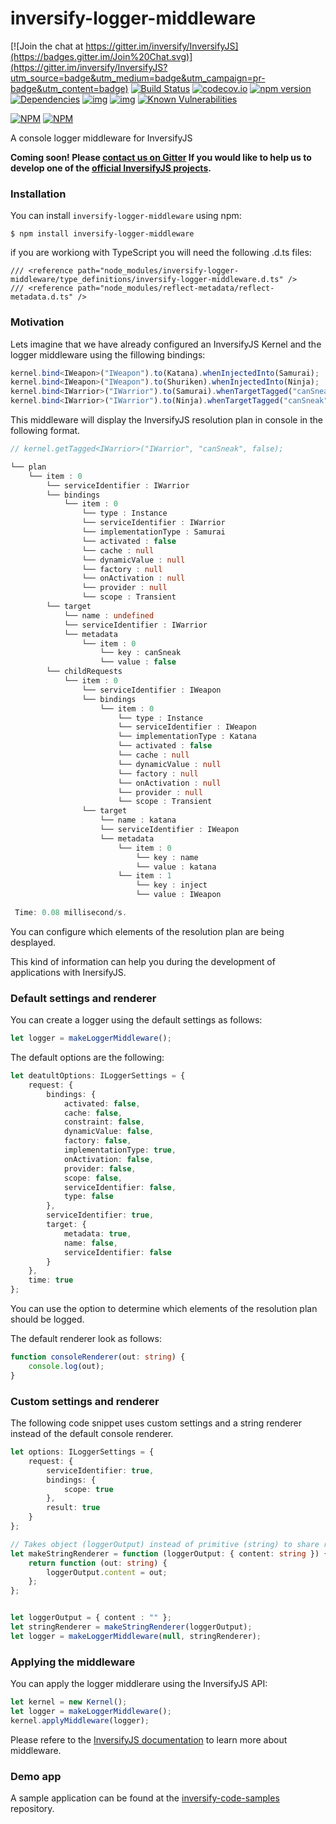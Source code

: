 # inversify-logger-middleware

[![Join the chat at https://gitter.im/inversify/InversifyJS](https://badges.gitter.im/Join%20Chat.svg)](https://gitter.im/inversify/InversifyJS?utm_source=badge&utm_medium=badge&utm_campaign=pr-badge&utm_content=badge)
[![Build Status](https://secure.travis-ci.org/inversify/inversify-logger-middleware.svg?branch=master)](https://travis-ci.org/inversify/inversify-logger-middleware)
[![codecov.io](https://codecov.io/github/inversify/inversify-logger-middleware/coverage.svg?branch=master)](https://codecov.io/github/inversify/inversify-logger-middleware?branch=master)
[![npm version](https://badge.fury.io/js/inversify-logger-middleware.svg)](http://badge.fury.io/js/inversify-logger-middleware)
[![Dependencies](https://david-dm.org/inversify/inversify-logger-middleware.svg)](https://david-dm.org/inversify/inversify-logger-middleware#info=dependencies)
[![img](https://david-dm.org/inversify/inversify-logger-middleware/dev-status.svg)](https://david-dm.org/inversify/inversify-logger-middleware/#info=devDependencies)
[![img](https://david-dm.org/inversify/inversify-logger-middleware/peer-status.svg)](https://david-dm.org/inversify/inversify-logger-middleware/#info=peerDependenciess)
[![Known Vulnerabilities](https://snyk.io/test/github/inversify/inversify-logger-middleware/badge.svg)](https://snyk.io/test/github/inversify/inversify-logger-middleware)

[![NPM](https://nodei.co/npm/inversify-logger-middleware.png?downloads=true&downloadRank=true)](https://nodei.co/npm/inversify-logger-middleware/)
[![NPM](https://nodei.co/npm-dl/inversify-logger-middleware.png?months=9&height=3)](https://nodei.co/npm/inversify-logger-middleware/)

A console logger middleware for InversifyJS

**Coming soon! Please [contact us on Gitter](https://gitter.im/inversify/InversifyJS) If you would like to help us to develop one of the [official InversifyJS projects](https://github.com/inversify).**

### Installation
You can install `inversify-logger-middleware` using npm:
```
$ npm install inversify-logger-middleware
```
if you are workiong with TypeScript you will need the following .d.ts files:
```
/// <reference path="node_modules/inversify-logger-middleware/type_definitions/inversify-logger-middleware.d.ts" />
/// <reference path="node_modules/reflect-metadata/reflect-metadata.d.ts" />
```
### Motivation
Lets imagine that we have already configured an InversifyJS Kernel and the logger middleware using the fillowing bindings:
```ts
kernel.bind<IWeapon>("IWeapon").to(Katana).whenInjectedInto(Samurai);
kernel.bind<IWeapon>("IWeapon").to(Shuriken).whenInjectedInto(Ninja);
kernel.bind<IWarrior>("IWarrior").to(Samurai).whenTargetTagged("canSneak", false);
kernel.bind<IWarrior>("IWarrior").to(Ninja).whenTargetTagged("canSneak", true);
```
This middleware will display the InversifyJS resolution plan in console in the following format.

```ts
// kernel.getTagged<IWarrior>("IWarrior", "canSneak", false);

└── plan
    └── item : 0
        └── serviceIdentifier : IWarrior
        └── bindings
            └── item : 0
                └── type : Instance
                └── serviceIdentifier : IWarrior
                └── implementationType : Samurai
                └── activated : false
                └── cache : null
                └── dynamicValue : null
                └── factory : null
                └── onActivation : null
                └── provider : null
                └── scope : Transient
        └── target
            └── name : undefined
            └── serviceIdentifier : IWarrior
            └── metadata
                └── item : 0
                    └── key : canSneak
                    └── value : false
        └── childRequests
            └── item : 0
                └── serviceIdentifier : IWeapon
                └── bindings
                    └── item : 0
                        └── type : Instance
                        └── serviceIdentifier : IWeapon
                        └── implementationType : Katana
                        └── activated : false
                        └── cache : null
                        └── dynamicValue : null
                        └── factory : null
                        └── onActivation : null
                        └── provider : null
                        └── scope : Transient
                └── target
                    └── name : katana
                    └── serviceIdentifier : IWeapon
                    └── metadata
                        └── item : 0
                            └── key : name
                            └── value : katana
                        └── item : 1
                            └── key : inject
                            └── value : IWeapon

 Time: 0.08 millisecond/s.
```

You can configure which elements of the resolution plan are being desplayed.

This kind of information can help you during the development of applications with InersifyJS.

### Default settings and renderer
You can create a logger using the default settings as follows:

```ts
let logger = makeLoggerMiddleware();
```

The default options are the following:

```ts
let deatultOptions: ILoggerSettings = {
    request: {
        bindings: {
            activated: false,
            cache: false,
            constraint: false,
            dynamicValue: false,
            factory: false,
            implementationType: true,
            onActivation: false,
            provider: false,
            scope: false,
            serviceIdentifier: false,
            type: false
        },
        serviceIdentifier: true,
        target: {
            metadata: true,
            name: false,
            serviceIdentifier: false
        }
    },
    time: true
};
```

You can use the option to determine which elements of the resolution plan should be logged.

The default renderer look as follows:

```ts
function consoleRenderer(out: string) {
    console.log(out);
}
```

### Custom settings and renderer

The following code snippet uses custom settings and a string renderer instead of the default console renderer.

```ts
let options: ILoggerSettings = {
    request: {
        serviceIdentifier: true,
        bindings: {
            scope: true
        },
        result: true
    }
};

// Takes object (loggerOutput) instead of primitive (string) to share reference
let makeStringRenderer = function (loggerOutput: { content: string }) {
    return function (out: string) {
        loggerOutput.content = out;
    };
};


let loggerOutput = { content : "" };
let stringRenderer = makeStringRenderer(loggerOutput);
let logger = makeLoggerMiddleware(null, stringRenderer);
```

### Applying the middleware

You can apply the logger middlerare using the InversifyJS API:

```ts
let kernel = new Kernel();
let logger = makeLoggerMiddleware();
kernel.applyMiddleware(logger);
```

Please refere to the 
[InversifyJS documentation](https://github.com/inversify/InversifyJS#middleware) 
to learn more about middleware.

### Demo app
A sample application can be found at the 
[inversify-code-samples](https://github.com/inversify/inversify-code-samples/tree/master/inversify-binding-decorators) repository.
